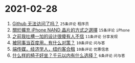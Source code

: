 # 2021-02-28

1. [Github 无法访问了吗？](https://www.v2ex.com/t/756873) `25条评论` `程序员`
1. [關於擴充 iPhone NAND 晶片的方式之選擇](https://www.v2ex.com/t/756871) `15条评论` `iPhone`
1. [之前我吐槽一加的设计很傻有人不信](https://www.v2ex.com/t/756887) `11条评论` `分享发现`
1. [被同事当百度用，有什么对策？](https://www.v2ex.com/t/756894) `10条评论` `问与答`
1. [端传媒，经济学人，纽约客合租](https://www.v2ex.com/t/756880) `10条评论` `优惠信息`
1. [什么样的椅子好坐？千元以内有什么选择？](https://www.v2ex.com/t/756881) `6条评论` `问与答`
